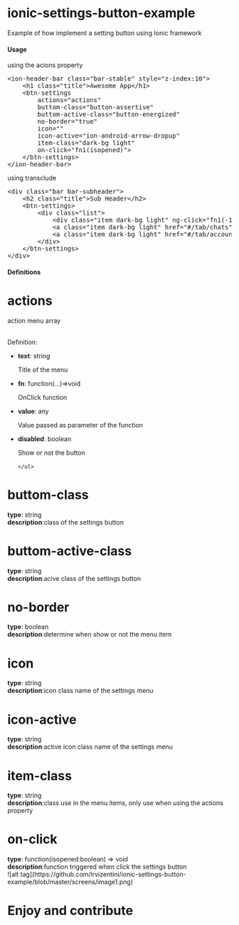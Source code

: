 # ionic-settings-button-example
Example of how implement a setting button using Ionic framework

 <h4>Usage</h4>
 <p>using the acions property</p>
  <pre>&lt;ion-header-bar class="bar-stable" style="z-index:10"&gt;
    &lt;h1 class="title"&gt;Awesome App&lt;/h1&gt;
    &lt;btn-settings 
        actions="actions" 
        buttom-class="button-assertive"
        buttom-active-class="button-energized"
        no-border="true"
        icon=""
        icon-active="ion-android-arrow-dropup"
        item-class="dark-bg light"
        on-click="fn1(isopened)"&gt;
    &lt;/btn-settings&gt;
&lt;/ion-header-bar&gt;</pre>

<p>using transclude</p>
<pre>&lt;div class="bar bar-subheader"&gt;
    &lt;h2 class="title"&gt;Sub Header&lt;/h2&gt;
    &lt;btn-settings&gt;
        &lt;div class="list"&gt;
            &lt;div class="item dark-bg light" ng-click="fn1(-1)"&gt;Item 1&lt;/div&gt;
            &lt;a class="item dark-bg light" href="#/tab/chats"&gt;Chats&lt;/a&gt;
            &lt;a class="item dark-bg light" href="#/tab/account"&gt;Account&lt;/a&gt;
        &lt;/div&gt;
    &lt;/btn-settings&gt;
&lt;/div&gt;</pre>

<h4>Definitions</h4>

<div class="list">

<div class="item">
    <h1 class="title">actions</h1> action menu array
    <br />
    <br />
    <p>Definition:</p>
    <ul>
        <li><b>text</b>: string
            <p>Title of the menu</p>
        </li>
        <li><b>fn</b>: function(...)=>void
            <p>OnClick function</p>
        </li>
        <li><b>value</b>: any
            <p>Value passed as parameter of the function</p>
        </li>
        <li><b>disabled</b>: boolean
            <p>Show or not the button</p>
        </li>

    </ul>

</div>
<div class="item item-text-wrap">
    <h1>buttom-class</h1>
    <b>type</b>: string
    <br />
    <b>description</b>:class of the settings button
</div>
<div class="item item-text-wrap">
    <h1>buttom-active-class</h1>
    <b>type</b>: string
    <br />
    <b>description</b>:acive class of the settings button
</div>
<div class="item item-text-wrap">
    <h1>no-border</h1>
    <b>type</b>: boolean
    <br />
    <b>description</b>:determine when show or not the menu item
</div>
<div class="item item-text-wrap">
    <h1>icon</h1>
    <b>type</b>: string
    <br />
    <b>description</b>:icon class name of the settings menu
</div>
<div class="item item-text-wrap">
    <h1>icon-active</h1>
    <b>type</b>: string
    <br />
    <b>description</b>:active icon class name of the settings menu
</div>
<div class="item item-text-wrap">
    <h1>item-class</h1>
    <b>type</b>: string
    <br />
    <b>description</b>:class use in the menu items, only use when using the actions property
</div>
<div class="item item-text-wrap">
    <h1>on-click</h1>
    <b>type</b>: function(isopened:boolean) => void
    <br />
    <b>description</b>:function triggered when click the settings button
</div>
<div>
![alt tag](https://github.com/lrvizentini/ionic-settings-button-example/blob/master/screens/image1.png)
</div> 
<h1>Enjoy and contribute</h1>
